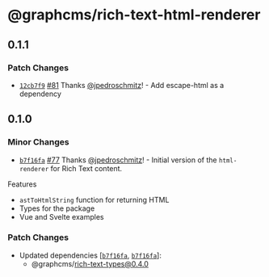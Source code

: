 # @graphcms/rich-text-html-renderer

## 0.1.1

### Patch Changes

- [`12cb7f9`](https://github.com/GraphCMS/rich-text/commit/12cb7f914cf9d1404e0783c168d61910e346a391) [#81](https://github.com/GraphCMS/rich-text/pull/81) Thanks [@jpedroschmitz](https://github.com/jpedroschmitz)! - Add escape-html as a dependency

## 0.1.0

### Minor Changes

- [`b7f16fa`](https://github.com/GraphCMS/rich-text/commit/b7f16fa76a28ad0f5cdbe6cb1f58d7fafa63df15) [#77](https://github.com/GraphCMS/rich-text/pull/77) Thanks [@jpedroschmitz](https://github.com/jpedroschmitz)! - Initial version of the `html-renderer` for Rich Text content.

Features

- `astToHtmlString` function for returning HTML
- Types for the package
- Vue and Svelte examples

### Patch Changes

- Updated dependencies [[`b7f16fa`](https://github.com/GraphCMS/rich-text/commit/b7f16fa76a28ad0f5cdbe6cb1f58d7fafa63df15), [`b7f16fa`](https://github.com/GraphCMS/rich-text/commit/b7f16fa76a28ad0f5cdbe6cb1f58d7fafa63df15)]:
  - @graphcms/rich-text-types@0.4.0
